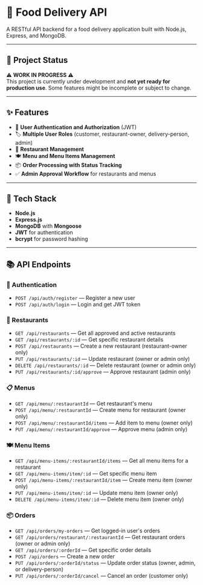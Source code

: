 # 🍔 Food Delivery API

A RESTful API backend for a food delivery application built with Node.js, Express, and MongoDB.

---

## 🚧 Project Status

⚠️ **WORK IN PROGRESS** ⚠️  
This project is currently under development and **not yet ready for production use**. Some features might be incomplete or subject to change.

---

## ✨ Features

- 👤 **User Authentication and Authorization** (JWT)
- 🏷️ **Multiple User Roles** (customer, restaurant-owner, delivery-person, admin)
- 🏢 **Restaurant Management**
- 🍽️ **Menu and Menu Items Management**
- 📦 **Order Processing with Status Tracking**
- ✅ **Admin Approval Workflow** for restaurants and menus

---

## 🧰 Tech Stack

- **Node.js**
- **Express.js**
- **MongoDB** with **Mongoose**
- **JWT** for authentication
- **bcrypt** for password hashing

---

## 📚 API Endpoints

### 🔐 Authentication

- `POST /api/auth/register` — Register a new user
- `POST /api/auth/login` — Login and get JWT token

### 🏢 Restaurants

- `GET /api/restaurants` — Get all approved and active restaurants
- `GET /api/restaurants/:id` — Get specific restaurant details
- `POST /api/restaurants` — Create a new restaurant (restaurant-owner only)
- `PUT /api/restaurants/:id` — Update restaurant (owner or admin only)
- `DELETE /api/restaurants/:id` — Delete restaurant (owner or admin only)
- `PUT /api/restaurants/:id/approve` — Approve restaurant (admin only)

### 📋 Menus

- `GET /api/menu/:restaurantId` — Get restaurant's menu
- `POST /api/menu/:restaurantId` — Create menu for restaurant (owner only)
- `POST /api/menu/:restaurantId/items` — Add item to menu (owner only)
- `PUT /api/menu/:restaurantId/approve` — Approve menu (admin only)

### 🍽️ Menu Items

- `GET /api/menu-items/:restaurantId/items` — Get all menu items for a restaurant
- `GET /api/menu-items/item/:id` — Get specific menu item
- `POST /api/menu-items/:restaurantId/item` — Create menu item (owner only)
- `PUT /api/menu-items/item/:id` — Update menu item (owner only)
- `DELETE /api/menu-items/item/:id` — Delete menu item (owner only)

### 📦 Orders

- `GET /api/orders/my-orders` — Get logged-in user's orders
- `GET /api/orders/restaurant/:restaurantId` — Get restaurant orders (owner or admin only)
- `GET /api/orders/:orderId` — Get specific order details
- `POST /api/orders` — Create a new order
- `PUT /api/orders/:orderId/status` — Update order status (owner, admin, or delivery-person)
- `PUT /api/orders/:orderId/cancel` — Cancel an order (customer only)
